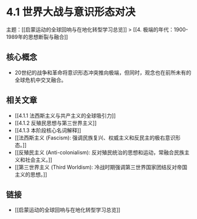 # 4.1 世界大战与意识形态对决

主题：[[启蒙运动的全球回响与在地化转型学习总览]] > [[4. 极端的年代：1900-1989年的思想断裂与融合]]

## 核心概念

- 20世纪的战争和革命将意识形态冲突推向极端，但同时，观念也在前所未有的全球危机中交叉融合。

## 相关文章

- [[4.1.1 法西斯主义与共产主义的全球吸引力]]
- [[4.1.2 反殖民思想与第三世界主义]]
- [[4.1.3 本阶段核心名词解释]]
- [[法西斯主义 (Fascism): 强调民族复兴、权威主义和反民主的极右意识形态。]]
- [[反殖民主义 (Anti-colonialism): 反对殖民统治的思想和运动，常融合民族主义和社会主义。]]
- [[第三世界主义 (Third Worldism): 冷战时期强调第三世界国家团结反对帝国主义的思想。]]

## 链接

- [[启蒙运动的全球回响与在地化转型学习总览]]
